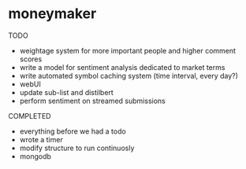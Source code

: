 # moneymaker
 
TODO
- weightage system for more important people and higher comment scores
- write a model for sentiment analysis dedicated to market terms
- write automated symbol caching system (time interval, every day?)
- webUI 
- update sub-list and distilbert
- perform sentiment on streamed submissions


COMPLETED
- everything before we had a todo
- wrote a timer
- modify structure to run continuosly
- mongodb